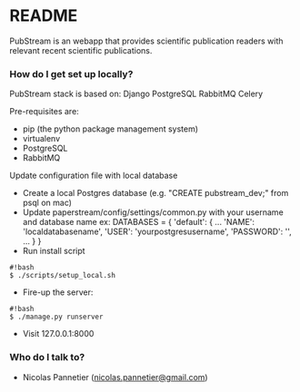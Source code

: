 # README #

PubStream is an webapp that provides scientific publication readers with relevant
 recent scientific publications.

### How do I get set up locally? ###

PubStream stack is based on:
Django
PostgreSQL
RabbitMQ
Celery
 
Pre-requisites are: 
* pip (the python package management system)
* virtualenv
* PostgreSQL
* RabbitMQ

Update configuration file with local database
* Create a local Postgres database (e.g. "CREATE pubstream_dev;" from psql on mac)
* Update paperstream/config/settings/common.py with your username and database name
   ex: 
   DATABASES = {
      'default': {
          ...
          'NAME': 'localdatabasename',
          'USER': 'yourpostgresusername',
          'PASSWORD': '',
          ...
      }
   }
* Run install script  

```
#!bash
$ ./scripts/setup_local.sh
```

* Fire-up the server:

```
#!bash
$ ./manage.py runserver
```

* Visit 127.0.0.1:8000

### Who do I talk to? ###

* Nicolas Pannetier (nicolas.pannetier@gmail.com)


